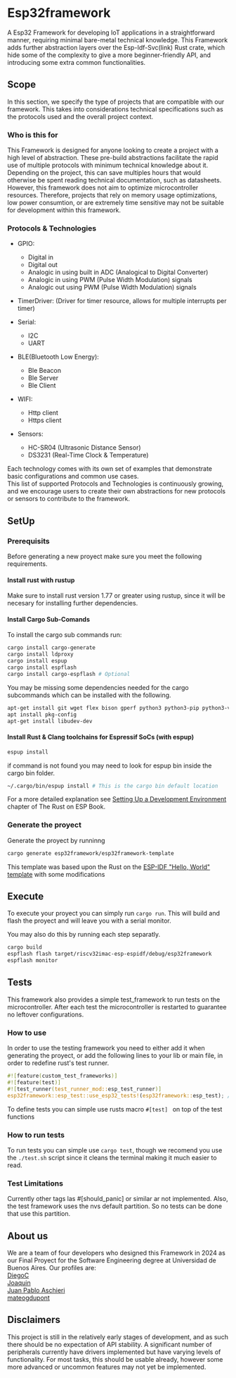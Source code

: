 # Esp32framework

A Esp32 Framework for developing IoT applications in a straightforward manner, requiring minimal bare-metal technical knowledge. This Framework adds further abstraction layers over the Esp-Idf-Svc(link) Rust crate, which hide some of the complexity to give a more beginner-friendly API, and introducing some extra common functionalities.

## Scope
In this section, we specify the type of projects that are compatible with our framework. This takes into considerations technical specifications such as the protocols used and the overall project context.

### Who is this for
This Framework is designed for anyone looking to create a project with a high level of abstraction. These pre-build abstractions facilitate the rapid use of multiple protocols with minimum technical knowledge about it. Depending on the project, this can save multiples hours that would otherwise be spent reading technical documentation, such as datasheets.  
However, this framework does not aim to optimize microcontroller resources. Therefore, projects that rely on memory usage optimizations, low power consumtion, or are extremely time sensitive may not be suitable for development within this framework.

### Protocols & Technologies
- GPIO: 
    - Digital in
    - Digital out
    - Analogic in using built in ADC (Analogical to Digital Converter)
    - Analogic in using PWM (Pulse Width Modulation) signals
    - Analogic out using PWM (Pulse Width Modulation) signals 

- TimerDriver: (Driver for timer resource, allows for multiple interrupts per timer)

- Serial:
    - I2C
    - UART

- BLE(Bluetooth Low Energy):
    - Ble Beacon
    - Ble Server
    - Ble Client

- WIFI:
    - Http client
    - Https client

- Sensors:
    - HC-SR04 (Ultrasonic Distance Sensor)
    - DS3231 (Real-Time Clock & Temperature)

Each technology comes with its own set of examples that demonstrate basic configurations and common use cases.   
This list of supported Protocols and Technologies is continuously growing, and we encourage users to create their own abstractions for new protocols or sensors to contribute to the framework.

## SetUp

### Prerequisits
Before generating a new proyect make sure you meet the following requirements.

#### Install rust with rustup
Make sure to install rust version 1.77 or greater using rustup, since it will be necesary for installing further dependencies.

#### Install Cargo Sub-Comands
To install the cargo sub commands run:
```sh
cargo install cargo-generate
cargo install ldproxy
cargo install espup
cargo install espflash
cargo install cargo-espflash # Optional
```

You may be missing some dependencies needed for the cargo subcommands which can be installed with the following.

```sh
apt-get install git wget flex bison gperf python3 python3-pip python3-venv cmake ninja-build ccache libffi-dev libssl-dev dfu-util libusb-1.0-0
apt install pkg-config
apt-get install libudev-dev 
```

#### Install Rust & Clang toolchains for Espressif SoCs (with espup)
```sh
espup install
```

if command is not found you may need to look for espup bin inside the cargo bin folder.

```sh
~/.cargo/bin/espup install # This is the cargo bin default location
```

For a more detailed explanation see [Setting Up a Development Environment](https://docs.esp-rs.org/book/installation/index.html)  chapter of The Rust on ESP Book.
### Generate the proyect
Generate the proyect by runninng
```sh
cargo generate esp32framework/esp32framework-template
```
This template was based upon the Rust on the [ESP-IDF "Hello, World" template](https://github.com/esp-rs/esp-idf-template?tab=readme-ov-file) with some modifications

## Execute
To execute your proyect you can simply run
`cargo run`. This will build and flash the proyect and will leave you with a serial monitor.

You may also do this by running each step separatly.
```sh
cargo build
espflash flash target/riscv32imac-esp-espidf/debug/esp32framework
espflash monitor
```

## Tests
This framework also provides a simple test_framework to run tests on the microcontroller. After each test the microcontroller is restarted to guarantee no leftover configurations.

### How to use
In order to use the testing framework you need to either add it when generating the proyect, or add the following lines to your lib or main file, in order to redefine rust's test runner.

```rust 
#![feature(custom_test_frameworks)]
#![feature(test)]
#![test_runner(test_runner_mod::esp_test_runner)]
esp32framework::esp_test::use_esp32_tests!(esp32framework::esp_test); //this macro receives the path to the esp_test module inside of the esp32framework
```

To define tests you can simple use rusts macro `#[test] ` on top of the test functions

### How to run tests
To run tests you can simple use `cargo test`, though we recomend you use the `./test.sh` script since it cleans the terminal making it much easier to read.

### Test Limitations
Currently other tags las #[should_panic] or similar ar not implemented. Also, the test framework uses the nvs default partition. So no tests can be done that use this partition.

## About us
We are a team of four developers who designed this Framework in 2024 as our Final Proyect for the Software Engineering degree at Universidad de Buenos Aires. Our profiles are:  
[DiegoC](https://github.com/DiegoCivi)  
[Joaquin](https://github.com/Rivejjj)  
[Juan Pablo Aschieri](https://github.com/higlak)  
[mateogdupont](https://github.com/mateogdupont)  

## Disclaimers

This project is still in the relatively early stages of development, and as such there should be no expectation of API stability. A significant number of peripherals currently have drivers implemented but have varying levels of functionality. For most tasks, this should be usable already, however some more advanced or uncommon features may not yet be implemented.
